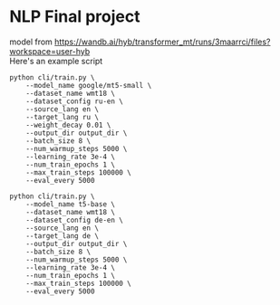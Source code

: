 # NLP Final project
model from https://wandb.ai/hyb/transformer_mt/runs/3maarrci/files?workspace=user-hyb \
Here's an example script

```
python cli/train.py \
    --model_name google/mt5-small \
    --dataset_name wmt18 \
    --dataset_config ru-en \
    --source_lang en \
    --target_lang ru \
    --weight_decay 0.01 \
    --output_dir output_dir \
    --batch_size 8 \
    --num_warmup_steps 5000 \
    --learning_rate 3e-4 \
    --num_train_epochs 1 \
    --max_train_steps 100000 \
    --eval_every 5000
```

```
python cli/train.py \
    --model_name t5-base \
    --dataset_name wmt18 \
    --dataset_config de-en \
    --source_lang en \
    --target_lang de \
    --output_dir output_dir \
    --batch_size 8 \
    --num_warmup_steps 5000 \
    --learning_rate 3e-4 \
    --num_train_epochs 1 \
    --max_train_steps 100000 \
    --eval_every 5000
```
